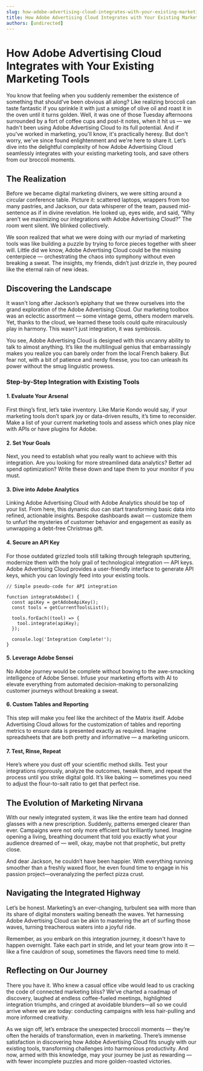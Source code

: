 ```yaml
---
slug: how-adobe-advertising-cloud-integrates-with-your-existing-marketing-tools
title: How Adobe Advertising Cloud Integrates with Your Existing Marketing Tools
authors: [undirected]
---
```



# How Adobe Advertising Cloud Integrates with Your Existing Marketing Tools

You know that feeling when you suddenly remember the existence of something that should’ve been obvious all along? Like realizing broccoli can taste fantastic if you sprinkle it with just a smidge of olive oil and roast it in the oven until it turns golden. Well, it was one of those Tuesday afternoons surrounded by a fort of coffee cups and post-it notes, when it hit us — we hadn't been using Adobe Advertising Cloud to its full potential. And if you've worked in marketing, you'll know, it's practically heresy. But don't worry, we've since found enlightenment and we're here to share it. Let’s dive into the delightful complexity of how Adobe Advertising Cloud seamlessly integrates with your existing marketing tools, and save others from our broccoli moments.

## The Realization

Before we became digital marketing diviners, we were sitting around a circular conference table. Picture it: scattered laptops, wrappers from too many pastries, and Jackson, our data whisperer of the team, paused mid-sentence as if in divine revelation. He looked up, eyes wide, and said, “Why aren’t we maximizing our integrations with Adobe Advertising Cloud?” The room went silent. We blinked collectively. 

We soon realized that what we were doing with our myriad of marketing tools was like building a puzzle by trying to force pieces together with sheer will. Little did we know, Adobe Advertising Cloud could be the missing centerpiece — orchestrating the chaos into symphony without even breaking a sweat. The insights, my friends, didn’t just drizzle in, they poured like the eternal rain of new ideas.

## Discovering the Landscape

It wasn't long after Jackson’s epiphany that we threw ourselves into the grand exploration of the Adobe Advertising Cloud. Our marketing toolbox was an eclectic assortment — some vintage gems, others modern marvels. Yet, thanks to the cloud, we learned these tools could quite miraculously play in harmony. This wasn’t just integration, it was symbiosis.

You see, Adobe Advertising Cloud is designed with this uncanny ability to talk to almost anything. It’s like the multilingual genius that embarrassingly makes you realize you can barely order from the local French bakery. But fear not, with a bit of patience and nerdy finesse, you too can unleash its power without the smug linguistic prowess.

### Step-by-Step Integration with Existing Tools

#### 1. **Evaluate Your Arsenal**

First thing’s first, let’s take inventory. Like Marie Kondo would say, if your marketing tools don’t spark joy or data-driven results, it’s time to reconsider. Make a list of your current marketing tools and assess which ones play nice with APIs or have plugins for Adobe.

#### 2. **Set Your Goals**

Next, you need to establish what you really want to achieve with this integration. Are you looking for more streamlined data analytics? Better ad spend optimization? Write these down and tape them to your monitor if you must.

#### 3. **Dive into Adobe Analytics**

Linking Adobe Advertising Cloud with Adobe Analytics should be top of your list. From here, this dynamic duo can start transforming basic data into refined, actionable insights. Bespoke dashboards await — customize them to unfurl the mysteries of customer behavior and engagement as easily as unwrapping a debt-free Christmas gift.

#### 4. **Secure an API Key**

For those outdated grizzled tools still talking through telegraph sputtering, modernize them with the holy grail of technological integration — API keys. Adobe Advertising Cloud provides a user-friendly interface to generate API keys, which you can lovingly feed into your existing tools.

```plaintext
// Simple pseudo-code for API integration

function integrateAdobe() {
  const apiKey = getAdobeApiKey();
  const tools = getCurrentToolsList();

  tools.forEach((tool) => {
    tool.integrate(apiKey);
  });

  console.log('Integration Complete!');
}
```

#### 5. **Leverage Adobe Sensei**

No Adobe journey would be complete without bowing to the awe-smacking intelligence of Adobe Sensei. Infuse your marketing efforts with AI to elevate everything from automated decision-making to personalizing customer journeys without breaking a sweat.

#### 6. **Custom Tables and Reporting**

This step will make you feel like the architect of the Matrix itself. Adobe Advertising Cloud allows for the customization of tables and reporting metrics to ensure data is presented exactly as required. Imagine spreadsheets that are both pretty and informative — a marketing unicorn.

#### 7. **Test, Rinse, Repeat**

Here’s where you dust off your scientific method skills. Test your integrations rigorously, analyze the outcomes, tweak them, and repeat the process until you strike digital gold. It’s like baking — sometimes you need to adjust the flour-to-salt ratio to get that perfect rise.

## The Evolution of Marketing Nirvana

With our newly integrated system, it was like the entire team had donned glasses with a new prescription. Suddenly, patterns emerged clearer than ever. Campaigns were not only more efficient but brilliantly tuned. Imagine opening a living, breathing document that told you exactly what your audience dreamed of — well, okay, maybe not that prophetic, but pretty close.

And dear Jackson, he couldn’t have been happier. With everything running smoother than a freshly waxed floor, he even found time to engage in his passion project—overanalyzing the perfect pizza crust. 

## Navigating the Integrated Highway

Let’s be honest. Marketing’s an ever-changing, turbulent sea with more than its share of digital monsters waiting beneath the waves. Yet harnessing Adobe Advertising Cloud can be akin to mastering the art of surfing those waves, turning treacherous waters into a joyful ride.

Remember, as you embark on this integration journey, it doesn't have to happen overnight. Take each part in stride, and let your team grow into it — like a fine cauldron of soup, sometimes the flavors need time to meld.

## Reflecting on Our Journey

There you have it. Who knew a casual office vibe would lead to us cracking the code of connected marketing bliss? We’ve charted a roadmap of discovery, laughed at endless coffee-fueled meetings, highlighted integration triumphs, and cringed at avoidable blunders—all so we could arrive where we are today: conducting campaigns with less hair-pulling and more informed creativity.

As we sign off, let’s embrace the unexpected broccoli moments — they’re often the heralds of transformation, even in marketing. There’s immense satisfaction in discovering how Adobe Advertising Cloud fits snugly with our existing tools, transforming challenges into harmonious productivity. And now, armed with this knowledge, may your journey be just as rewarding — with fewer incomplete puzzles and more golden-roasted victories.